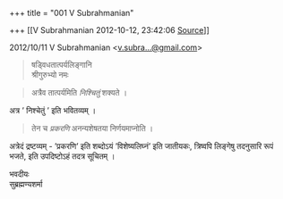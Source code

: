 +++
title = "001 V Subrahmanian"

+++
[[V Subrahmanian	2012-10-12, 23:42:06 [Source](https://groups.google.com/g/bvparishat/c/9EOC5YkqKb0)]]



  
  

2012/10/11 V Subrahmanian \<[v.subra...@gmail.com]()\>  

> षड्विधतात्पर्यलिङ्गानि  
> श्रीगुरुभ्यो नमः  

> अत्रैव तात्पर्यमिति *निश्चितुं* शक्यते ।

  
अत्र ’ निश्चेतुं ’ इति भवितव्यम् ।  


> तेन च *प्रकरणि* अनन्यशेषतया निर्णयमाप्नोति ।  

  
अत्रेदं द्रष्टव्यम् - ’प्रकरणि’ इति शब्दोऽयं ’विशेष्यलिघ्नं’ इति जातीयकः, त्रिष्वपि लिङ्गेषु तदनुसारि रूपं भजते, इति उपदिष्टोऽहं तदत्र सूचितम् ।  
  
भवदीयः  
सुब्रह्मण्यशर्मा  

>   
>   
>   

  

